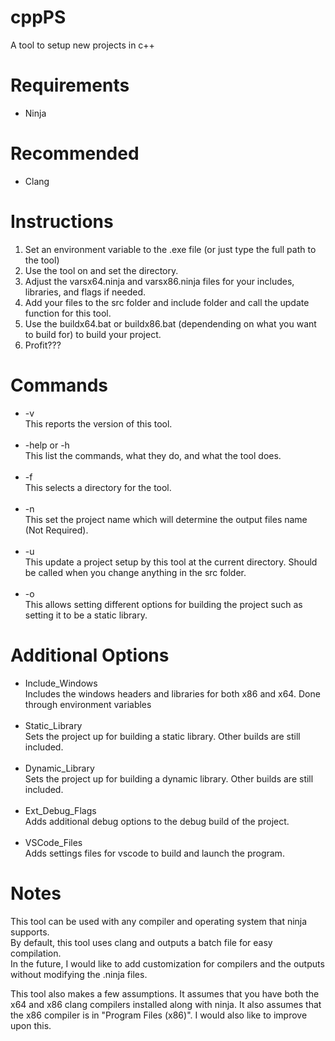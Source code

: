# cppPS
 A tool to setup new projects in c++

<h1>Requirements</h1>
<ul>
 <li>Ninja</li>
</ul>
 
<h1>Recommended</h1>
<ul>
 <li>Clang</li>
</ul>

<h1>Instructions</h1>
<ol>
 <li>Set an environment variable to the .exe file (or just type the full path to the tool)</li>
 <li>Use the tool on and set the directory.</li>
 <li>Adjust the varsx64.ninja and varsx86.ninja files for your includes, libraries, and flags if needed.</li>
 <li>Add your files to the src folder and include folder and call the update function for this tool.</li>
 <li>Use the buildx64.bat or buildx86.bat (dependending on what you want to build for) to build your project.</li>
 <li>Profit???</li>
</ol>

<h1>Commands</h1>
<ul>
 <li>-v<br>This reports the version of this tool.</li>
 <br>
 <li>-help or -h<br>This list the commands, what they do, and what the tool does.</li>
 <br>
 <li>-f<br>This selects a directory for the tool.</li>
 <br>
 <li>-n<br>This set the project name which will determine the output files name (Not Required).</li>
 <br>
 <li>-u<br>This update a project setup by this tool at the current directory. Should be called when you change anything in the src folder.</li>
 <br>
 <li>-o<br>This allows setting different options for building the project such as setting it to be a static library.</li>
</ul>

<h1>Additional Options</h1>
<ul>
 <li>Include_Windows<br>Includes the windows headers and libraries for both x86 and x64. Done through environment variables</li>
 <br>
 <li>Static_Library<br>Sets the project up for building a static library. Other builds are still included.</li>
 <br>
 <li>Dynamic_Library<br>Sets the project up for building a dynamic library. Other builds are still included.</li>
 <br>
 <li>Ext_Debug_Flags<br>Adds additional debug options to the debug build of the project.</li>
 <br>
 <li>VSCode_Files<br>Adds settings files for vscode to build and launch the program.</li>
</ul>

<h1>Notes</h1>
<p>This tool can be used with any compiler and operating system that ninja supports.<br>
By default, this tool uses clang and outputs a batch file for easy compilation.<br>
In the future, I would like to add customization for compilers and the outputs without modifying the .ninja files.<p>
<p>This tool also makes a few assumptions. It assumes that you have both the x64 and x86 clang compilers installed along with ninja. It also assumes that the x86 compiler is in "Program Files (x86)". I would also like to improve upon this.</p>
